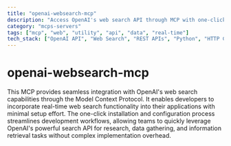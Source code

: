 ```yaml
---
title: "openai-websearch-mcp"
description: "Access OpenAI's web search API through MCP with one-click setup and configuration."
category: "mcps-servers"
tags: ["mcp", "web", "utility", "api", "data", "real-time"]
tech_stack: ["OpenAI API", "Web Search", "REST APIs", "Python", "HTTP Clients"]
---
```


# openai-websearch-mcp

This MCP provides seamless integration with OpenAI's web search capabilities through the Model Context Protocol. It enables developers to incorporate real-time web search functionality into their applications with minimal setup effort. The one-click installation and configuration process streamlines development workflows, allowing teams to quickly leverage OpenAI's powerful search API for research, data gathering, and information retrieval tasks without complex implementation overhead.
